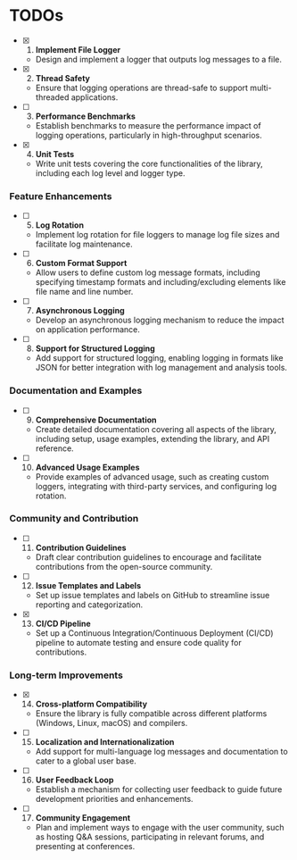 # TODOs

- [X] 1. **Implement File Logger**
   - Design and implement a logger that outputs log messages to a file.

- [X] 2. **Thread Safety**
   - Ensure that logging operations are thread-safe to support multi-threaded applications.

- [ ] 3. **Performance Benchmarks**
   - Establish benchmarks to measure the performance impact of logging operations, particularly in high-throughput scenarios.

- [X] 4. **Unit Tests**
   - Write unit tests covering the core functionalities of the library, including each log level and logger type.

### Feature Enhancements

- [ ] 5. **Log Rotation**
   - Implement log rotation for file loggers to manage log file sizes and facilitate log maintenance.

- [ ] 6. **Custom Format Support**
   - Allow users to define custom log message formats, including specifying timestamp formats and including/excluding elements like file name and line number.

- [ ] 7. **Asynchronous Logging**
   - Develop an asynchronous logging mechanism to reduce the impact on application performance.

- [ ] 8. **Support for Structured Logging**
   - Add support for structured logging, enabling logging in formats like JSON for better integration with log management and analysis tools.

### Documentation and Examples

- [ ] 9. **Comprehensive Documentation**
   - Create detailed documentation covering all aspects of the library, including setup, usage examples, extending the library, and API reference.

- [ ] 10. **Advanced Usage Examples**
    - Provide examples of advanced usage, such as creating custom loggers, integrating with third-party services, and configuring log rotation.

### Community and Contribution

- [ ] 11. **Contribution Guidelines**
    - Draft clear contribution guidelines to encourage and facilitate contributions from the open-source community.

- [ ] 12. **Issue Templates and Labels**
    - Set up issue templates and labels on GitHub to streamline issue reporting and categorization.

- [X] 13. **CI/CD Pipeline**
    - Set up a Continuous Integration/Continuous Deployment (CI/CD) pipeline to automate testing and ensure code quality for contributions.

### Long-term Improvements

- [X] 14. **Cross-platform Compatibility**
    - Ensure the library is fully compatible across different platforms (Windows, Linux, macOS) and compilers.

- [ ] 15. **Localization and Internationalization**
    - Add support for multi-language log messages and documentation to cater to a global user base.

- [ ] 16. **User Feedback Loop**
    - Establish a mechanism for collecting user feedback to guide future development priorities and enhancements.

- [ ] 17. **Community Engagement**
    - Plan and implement ways to engage with the user community, such as hosting Q&A sessions, participating in relevant forums, and presenting at conferences.
